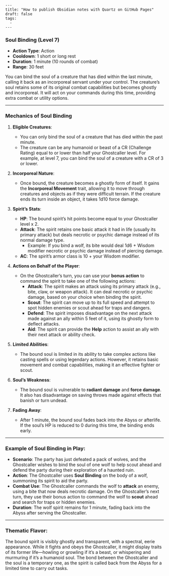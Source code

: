 ```
---
title: "How to publish Obsidian notes with Quartz on GitHub Pages"
draft: false
tags:
  - 
---
```
### **Soul Binding (Level 7)**

- **Action Type**: Action
- **Cooldown**: 1 short or long rest
- **Duration**: 1 minute (10 rounds of combat)
- **Range**: 30 feet

You can bind the soul of a creature that has died within the last minute, calling it back as an incorporeal servant under your control. The creature’s soul retains some of its original combat capabilities but becomes ghostly and incorporeal. It will act on your commands during this time, providing extra combat or utility options.

---

### **Mechanics of Soul Binding**

1. **Eligible Creatures**:
    
    - You can only bind the soul of a creature that has died within the past minute.
    - The creature can be any humanoid or beast of a CR (Challenge Rating) equal to or lower than half your Ghostcaller level. For example, at level 7, you can bind the soul of a creature with a CR of 3 or lower.
2. **Incorporeal Nature**:
    
    - Once bound, the creature becomes a ghostly form of itself. It gains the **Incorporeal Movement** trait, allowing it to move through creatures and objects as if they were difficult terrain. If the creature ends its turn inside an object, it takes 1d10 force damage.
3. **Spirit’s Stats**:
    
    - **HP**: The bound spirit’s hit points become equal to your Ghostcaller level x 2.
    - **Attack**: The spirit retains one basic attack it had in life (usually its primary attack) but deals necrotic or psychic damage instead of its normal damage type.
        - Example: If you bind a wolf, its bite would deal 1d6 + Wisdom modifier necrotic or psychic damage instead of piercing damage.
    - **AC**: The spirit’s armor class is 10 + your Wisdom modifier.
4. **Actions on Behalf of the Player**:
    
    - On the Ghostcaller’s turn, you can use your **bonus action** to command the spirit to take one of the following actions:
        - **Attack**: The spirit makes an attack using its primary attack (e.g., bite, claw, or weapon attack). It can deal necrotic or psychic damage, based on your choice when binding the spirit.
        - **Scout**: The spirit can move up to its full speed and attempt to spot hidden enemies or scout ahead for traps and dangers.
        - **Defend**: The spirit imposes disadvantage on the next attack made against an ally within 5 feet of it, using its ghostly form to deflect attacks.
        - **Aid**: The spirit can provide the **Help** action to assist an ally with their next attack or ability check.
5. **Limited Abilities**:
    
    - The bound soul is limited in its ability to take complex actions like casting spells or using legendary actions. However, it retains basic movement and combat capabilities, making it an effective fighter or scout.
6. **Soul’s Weakness**:
    
    - The bound soul is vulnerable to **radiant damage** and **force damage**. It also has disadvantage on saving throws made against effects that banish or turn undead.
7. **Fading Away**:
    
    - After 1 minute, the bound soul fades back into the Abyss or afterlife. If the soul’s HP is reduced to 0 during this time, the binding ends early.

---

### **Example of Soul Binding in Play:**

- **Scenario**: The party has just defeated a pack of wolves, and the Ghostcaller wishes to bind the soul of one wolf to help scout ahead and defend the party during their exploration of a haunted ruin.
- **Action**: The Ghostcaller uses **Soul Binding** on the body of a wolf, summoning its spirit to aid the party.
- **Combat Use**: The Ghostcaller commands the wolf to **attack** an enemy, using a bite that now deals necrotic damage. On the Ghostcaller’s next turn, they use their bonus action to command the wolf to **scout** ahead and search for traps or hidden enemies.
- **Duration**: The wolf spirit remains for 1 minute, fading back into the Abyss after serving the Ghostcaller.

---

### Thematic Flavor:

The bound spirit is visibly ghostly and transparent, with a spectral, eerie appearance. While it fights and obeys the Ghostcaller, it might display traits of its former life—howling or growling if it’s a beast, or whispering and murmuring if it’s a humanoid soul. The bond between the Ghostcaller and the soul is a temporary one, as the spirit is called back from the Abyss for a limited time to carry out tasks.